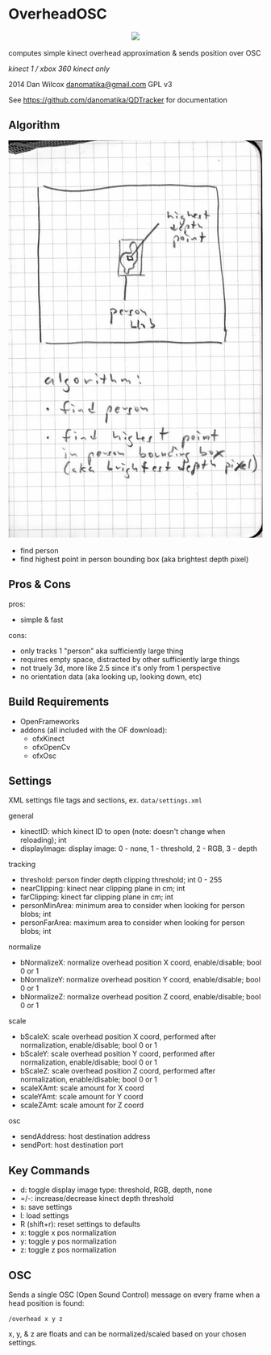 OverheadOSC
===========

<p align="center">
	<img src="https://raw.github.com/danomatika/QDTracker/master/OverHeadOSC/screenshot.png"/>
</p>

computes simple kinect overhead approximation & sends position over OSC

*kinect 1 / xbox 360 kinect only*

2014 Dan Wilcox <danomatika@gmail.com> GPL v3

See <https://github.com/danomatika/QDTracker> for documentation

Algorithm
---------

<p align="center">
	<img src="https://raw.githubusercontent.com/danomatika/QDTracker/master/OverHeadOSC/sketch.jpg"/>
</p>

* find person
* find highest point in person bounding box (aka brightest depth pixel)

Pros & Cons
-----------

pros:

* simple & fast

cons:

* only tracks 1 "person" aka sufficiently large thing
* requires empty space, distracted by other sufficiently large things
* not truely 3d, more like 2.5 since it's only from 1 perspective
* no orientation data (aka looking up, looking down, etc)

Build Requirements
------------------

* OpenFrameworks
* addons (all included with the OF download):
  * ofxKinect 
  * ofxOpenCv
  * ofxOsc

Settings
--------

XML settings file tags and sections, ex. `data/settings.xml`

general
* kinectID: which kinect ID to open (note: doesn't change when reloading); int 
* displayImage: display image: 0 - none, 1 - threshold, 2 - RGB, 3 - depth

tracking
* threshold: person finder depth clipping threshold; int 0 - 255
* nearClipping: kinect near clipping plane in cm; int
* farClipping: kinect far clipping plane in cm; int
* personMinArea: minimum area to consider when looking for person blobs; int
* personFarArea: maximum area to consider when looking for person blobs; int

normalize
* bNormalizeX: normalize overhead position X coord, enable/disable; bool 0 or 1
* bNormalizeY: normalize overhead position Y coord, enable/disable; bool 0 or 1
* bNormalizeZ: normalize overhead position Z coord, enable/disable; bool 0 or 1

scale
* bScaleX: scale overhead position X coord, performed after normalization, enable/disable; bool 0 or 1
* bScaleY: scale overhead position Y coord, performed after normalization, enable/disable; bool 0 or 1
* bScaleZ: scale overhead position Z coord, performed after normalization, enable/disable; bool 0 or 1
* scaleXAmt: scale amount for X coord
* scaleYAmt: scale amount for Y coord
* scaleZAmt: scale amount for Z coord

osc
* sendAddress: host destination address
* sendPort: host destination port

Key Commands
------------

* d: toggle display image type: threshold, RGB, depth, none
* =/-: increase/decrease kinect depth threshold
* s: save settings
* l: load settings
* R (shift+r): reset settings to defaults
* x: toggle x pos normalization
* y: toggle y pos normalization
* z: toggle z pos normalization

OSC
---

Sends a single OSC (Open Sound Control) message on every frame when a head position is found:

    /overhead x y z
    
x, y, & z are floats and can be normalized/scaled based on your chosen settings.
